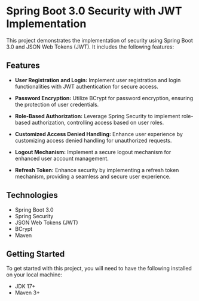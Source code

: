 # Spring Boot 3.0 Security with JWT Implementation

This project demonstrates the implementation of security using Spring Boot 3.0 and JSON Web Tokens (JWT). It includes the following features:

## Features

- **User Registration and Login:** Implement user registration and login functionalities with JWT authentication for secure access.
  
- **Password Encryption:** Utilize BCrypt for password encryption, ensuring the protection of user credentials.

- **Role-Based Authorization:** Leverage Spring Security to implement role-based authorization, controlling access based on user roles.

- **Customized Access Denied Handling:** Enhance user experience by customizing access denied handling for unauthorized requests.

- **Logout Mechanism:** Implement a secure logout mechanism for enhanced user account management.

- **Refresh Token:** Enhance security by implementing a refresh token mechanism, providing a seamless and secure user experience.

## Technologies

- Spring Boot 3.0
- Spring Security
- JSON Web Tokens (JWT)
- BCrypt
- Maven

## Getting Started

To get started with this project, you will need to have the following installed on your local machine:

- JDK 17+
- Maven 3+

